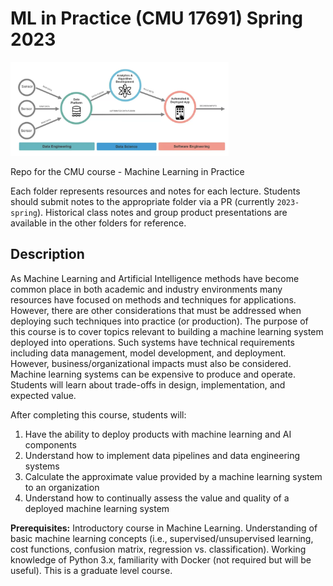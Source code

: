 # ML in Practice (CMU 17691) Spring 2023

<img src="2022-spring/class-5/images/1.png" height="150"/>

Repo for the CMU course - Machine Learning in Practice

Each folder represents resources and notes for each lecture. Students should submit notes to the appropriate folder via a PR (currently `2023-spring`). Historical class notes and group product presentations are available in the other folders for reference.

## Description

As Machine Learning and Artificial Intelligence methods have become common place in both academic and industry environments many resources have focused on methods and techniques for applications. However, there are other considerations that must be addressed when deploying such techniques into practice (or production). The purpose of this course is to cover topics relevant to building a machine learning system deployed into operations. Such systems have technical requirements including data management, model development, and deployment. However, business/organizational impacts must also be considered. Machine learning systems can be expensive to produce and operate. Students will learn about trade-offs in design, implementation, and expected value. 

After completing this course, students will: 

1. Have the ability to deploy products with machine learning and AI components
2. Understand how to implement data pipelines and data engineering systems
3. Calculate the approximate value provided by a machine learning system to an organization
4. Understand how to continually assess the value and quality of a deployed machine learning system

**Prerequisites:** Introductory course in Machine Learning. Understanding of basic machine learning concepts (i.e., supervised/unsupervised learning, cost functions, confusion matrix, regression vs. classification). Working knowledge of Python 3.x, familiarity with Docker (not required but will be useful). This is a graduate level course.


